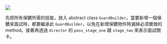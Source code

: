 ![](https://i.imgur.com/4OwxW6x.png)

先把所有保鑣所需的技能，放入 abstract class `GuardBuilder`。當要新增一個保鑣來面試時，都要繼承此 `GuardBuilder`，以免在新增保鑣物件時漏掉必須實做的 method。接著再透過 `director` 的 `pass_stage_one` 跟 `stage_two` 來表示面試關卡。